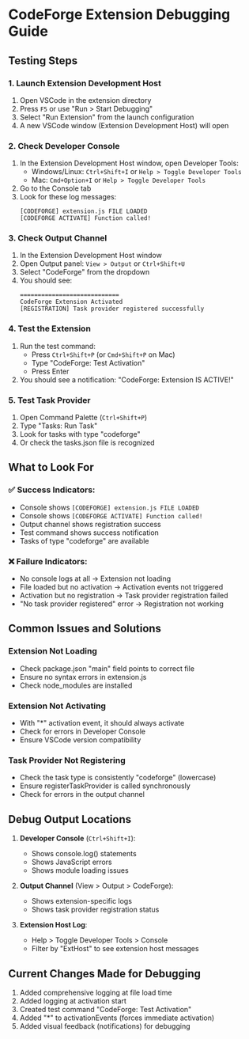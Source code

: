 # CodeForge Extension Debugging Guide

## Testing Steps

### 1. Launch Extension Development Host

1. Open VSCode in the extension directory
2. Press `F5` or use "Run > Start Debugging"
3. Select "Run Extension" from the launch configuration
4. A new VSCode window (Extension Development Host) will open

### 2. Check Developer Console

1. In the Extension Development Host window, open Developer Tools:
   - Windows/Linux: `Ctrl+Shift+I` or `Help > Toggle Developer Tools`
   - Mac: `Cmd+Option+I` or `Help > Toggle Developer Tools`
2. Go to the Console tab
3. Look for these log messages:
   ```
   [CODEFORGE] extension.js FILE LOADED
   [CODEFORGE ACTIVATE] Function called!
   ```

### 3. Check Output Channel

1. In the Extension Development Host window
2. Open Output panel: `View > Output` or `Ctrl+Shift+U`
3. Select "CodeForge" from the dropdown
4. You should see:
   ```
   ============================
   CodeForge Extension Activated
   [REGISTRATION] Task provider registered successfully
   ```

### 4. Test the Extension

1. Run the test command:
   - Press `Ctrl+Shift+P` (or `Cmd+Shift+P` on Mac)
   - Type "CodeForge: Test Activation"
   - Press Enter
2. You should see a notification: "CodeForge: Extension IS ACTIVE!"

### 5. Test Task Provider

1. Open Command Palette (`Ctrl+Shift+P`)
2. Type "Tasks: Run Task"
3. Look for tasks with type "codeforge"
4. Or check the tasks.json file is recognized

## What to Look For

### ✅ Success Indicators:

- Console shows `[CODEFORGE] extension.js FILE LOADED`
- Console shows `[CODEFORGE ACTIVATE] Function called!`
- Output channel shows registration success
- Test command shows success notification
- Tasks of type "codeforge" are available

### ❌ Failure Indicators:

- No console logs at all → Extension not loading
- File loaded but no activation → Activation events not triggered
- Activation but no registration → Task provider registration failed
- "No task provider registered" error → Registration not working

## Common Issues and Solutions

### Extension Not Loading

- Check package.json "main" field points to correct file
- Ensure no syntax errors in extension.js
- Check node_modules are installed

### Extension Not Activating

- With "\*" activation event, it should always activate
- Check for errors in Developer Console
- Ensure VSCode version compatibility

### Task Provider Not Registering

- Check the task type is consistently "codeforge" (lowercase)
- Ensure registerTaskProvider is called synchronously
- Check for errors in the output channel

## Debug Output Locations

1. **Developer Console** (`Ctrl+Shift+I`):
   - Shows console.log() statements
   - Shows JavaScript errors
   - Shows module loading issues

2. **Output Channel** (View > Output > CodeForge):
   - Shows extension-specific logs
   - Shows task provider registration status

3. **Extension Host Log**:
   - Help > Toggle Developer Tools > Console
   - Filter by "ExtHost" to see extension host messages

## Current Changes Made for Debugging

1. Added comprehensive logging at file load time
2. Added logging at activation start
3. Created test command "CodeForge: Test Activation"
4. Added "\*" to activationEvents (forces immediate activation)
5. Added visual feedback (notifications) for debugging
